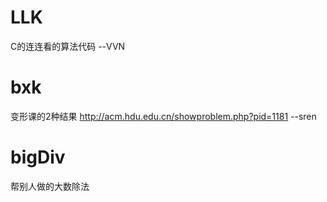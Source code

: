 # LLK
C的连连看的算法代码
--VVN

# bxk
变形课的2种结果
http://acm.hdu.edu.cn/showproblem.php?pid=1181
--sren

# bigDiv
帮别人做的大数除法

